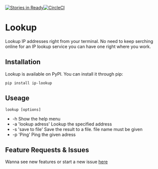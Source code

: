 [![Stories in Ready](https://badge.waffle.io/dominicegginton/lookup.png?label=ready&title=Ready)](https://waffle.io/dominicegginton/lookup?utm_source=badge)[![CircleCI](https://circleci.com/gh/dominicegginton/lookup.svg?style=svg)](https://circleci.com/gh/dominicegginton/lookup)
# Lookup 

Lookup IP addresses right from your terminal. No need to keep serching online for an IP lookup service you can have one right where you work. 

## Installation

Lookup is available on PyPI. You can install it through pip:

```
pip install ip-lookup
```

## Useage

```
lookup [options]
```

- -h Show the help menu
- -a 'lookup adress' Lookup the specified address
- -s 'save to file' Save the result to a file. file name must be given
- -p 'Ping' Ping the given adress

## Feature Requests & Issues

Wanna see new features or start a new issue [here](https://github.com/dominicegginton/lookup/issues)
